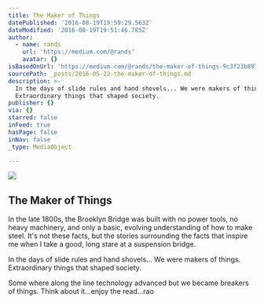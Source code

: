 ```yaml
---
title: The Maker of Things
datePublished: '2016-08-19T19:59:29.563Z'
dateModified: '2016-08-19T19:51:46.785Z'
author:
  - name: rands
    url: 'https://medium.com/@rands'
    avatar: {}
isBasedOnUrl: 'https://medium.com/@rands/the-maker-of-things-9c3f23b897a1'
sourcePath: _posts/2016-05-22-the-maker-of-things.md
description: >-
  In the days of slide rules and hand shovels... We were makers of things.
  Extraordinary things that shaped society. 
publisher: {}
via: {}
starred: false
inFeed: true
hasPage: false
inNav: false
_type: MediaObject

---
```

<article style=""><img src="https://cdn-images-1.medium.com/max/800/0*_58c1ZavDLXV3L8Z." /><h1>The Maker of Things</h1><p>In the late 1800s, the Brooklyn Bridge was built with no power tools, no heavy machinery, and only a basic, evolving understanding of how to make steel. It's not these facts, but the stories surrounding the facts that inspire me when I take a good, long stare at a suspension bridge.</p></article>

In the days of slide rules and hand shovels... We were makers of things. Extraordinary things that shaped society. 

Some where along the line technology advanced but we became breakers of things. Think about it...enjoy the read...rao